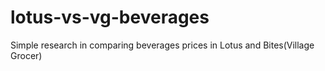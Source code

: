# lotus-vs-vg-beverages
Simple research in comparing beverages prices in Lotus and Bites(Village Grocer)
